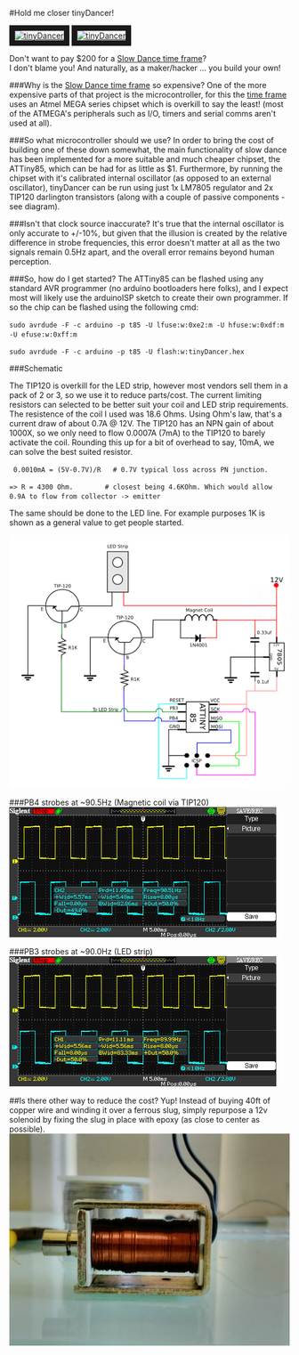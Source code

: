 #Hold me closer tinyDancer!


<a href="http://www.youtube.com/watch?feature=player_embedded&v=aCoGVHFFQqk" target="_blank"><img src="http://img.youtube.com/vi/aCoGVHFFQqk/0.jpg" alt="tinyDancer" width="320" height="240" border="10" /></a> 
<a href="http://www.youtube.com/watch?feature=player_embedded&v=hFmYEhCrSMo" target="_blank"><img src="http://img.youtube.com/vi/hFmYEhCrSMo/0.jpg" alt="tinyDancer" width="320" height="240" border="10" /></a> 


Don't want to pay $200 for a [Slow Dance time frame](https://www.kickstarter.com/projects/xercyn/slow-dance-a-frame-that-slows-down-time "Slow Dance time frame")?  
I don't blame you! And naturally, as a maker/hacker ... you build your own!

###Why is the [Slow Dance time frame](https://www.kickstarter.com/projects/xercyn/slow-dance-a-frame-that-slows-down-time "Slow Dance time frame") so expensive?
One of the more expensive parts of that project is the microcontroller, for this the [time frame](https://www.kickstarter.com/projects/xercyn/slow-dance-a-frame-that-slows-down-time "Slow Dance time frame") uses an Atmel MEGA series chipset which is overkill to say the least! (most of the ATMEGA's peripherals such as I/O, timers and serial comms aren't used at all). 

###So what microcontroller should we use?
In order to bring the cost of building one of these down somewhat, the main functionality of slow dance has been implemented for a more suitable and much cheaper chipset, the ATTiny85, which can be had for as little as $1.  Furthermore, by running the chipset with it's calibrated internal oscillator (as opposed to an external oscillator), tinyDancer can be run using just 1x LM7805 regulator and 2x TIP120 darlington transistors (along with a couple of passive components - see diagram). 

###Isn't that clock source inaccurate?
It's true that the internal oscillator is only accurate to +/-10%, but given that the illusion is created by the relative difference in strobe frequencies, this error doesn't matter at all as the two signals remain 0.5Hz apart, and the overall error remains beyond human perception.

###So, how do I get started?
The ATTiny85 can be flashed using any standard AVR programmer (no arduino bootloaders here folks), and I expect most will likely use the arduinoISP sketch to create their own programmer. If so the chip can be flashed using the following cmd:

`sudo avrdude -F -c arduino -p t85 -U lfuse:w:0xe2:m -U hfuse:w:0xdf:m -U efuse:w:0xff:m`

`sudo avrdude -F -c arduino -p t85 -U flash:w:tinyDancer.hex`

###Schematic

The TIP120 is overkill for the LED strip, however most vendors sell them in a pack of 2 or 3, so we use it to reduce parts/cost.
The current limiting resistors can selected to be better suit your coil and LED strip requirements. The resistence of the coil I used was 18.6 Ohms.  Using Ohm's law, that's a current draw of about 0.7A @ 12V.  The TIP120 has an NPN gain of about 1000X, so we only need to flow 0.0007A (7mA) to the TIP120 to barely activate the coil.  Rounding this up for a bit of overhead to say, 10mA, we can solve the best suited resistor.

`
0.0010mA = (5V-0.7V)/R   # 0.7V typical loss across PN junction.`

`=> R = 4300 Ohm.        # closest being 4.6KOhm. Which would allow 0.9A to flow from collector -> emitter`

The same should be done to the LED line.  For example purposes 1K is shown as a general value to get people started.


![Schematic](https://github.com/SamClarke2012/tinyDancer/blob/master/Oscope/Schematic.png "Schematic")


###PB4 strobes at ~90.5Hz (Magnetic coil via TIP120)
![Channel 2](https://raw.githubusercontent.com/SamClarke2012/tinyDancer/master/Oscope/SDS00003.BMP "Channel 2")

###PB3 strobes at ~90.0Hz (LED strip)
![Channel 1](https://raw.githubusercontent.com/SamClarke2012/tinyDancer/master/Oscope/SDS00002.BMP "Channel 1")

##Is there other way to reduce the cost?
Yup! Instead of buying 40ft of copper wire and winding it over a ferrous slug, simply repurpose a 12v solenoid by fixing the slug in place with epoxy (as close to center as possible). 
![Setup](https://raw.githubusercontent.com/SamClarke2012/tinyDancer/master/Oscope/tmp_27874-foto_no_exif89039024.jpg "ready-made magnet")
